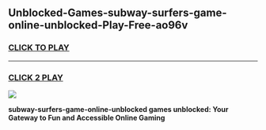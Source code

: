 
## Unblocked-Games-subway-surfers-game-online-unblocked-Play-Free-ao96v
<h3>
<a href="https://premium76.site?title=subway-surfers-game-online-unblocked&ref=20A">CLICK TO PLAY</a></h3>
<hr>

<h3>
<a href="https://premium76.site?title=subway-surfers-game-online-unblocked&ref=20A">CLICK 2 PLAY</a>
  
</h3>

<a href="https://premium76.site?title=subway-surfers-game-online-unblocked&ref=20A"><img src="https://clearcache.store/games.png"></a>


**subway-surfers-game-online-unblocked games unblocked: Your Gateway to Fun and Accessible Online Gaming**
